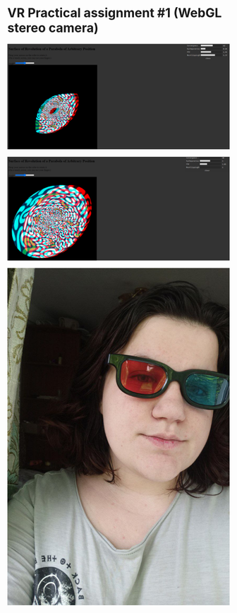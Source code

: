 # VR Practical assignment #1 (WebGL stereo camera)

![plot](./Screenshots/Scr1.png)

![plot](./Screenshots/Scr2.png)

![plot](./Glasses.jpg)
